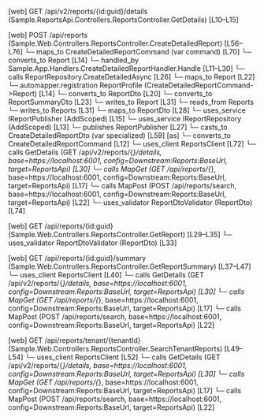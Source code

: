 [web] GET /api/v2/reports/{id:guid}/details  (Sample.ReportsApi.Controllers.ReportsController.GetDetails)  [L10–L15]

[web] POST /api/reports  (Sample.Web.Controllers.ReportsController.CreateDetailedReport)  [L56–L76]
  └─ maps_to CreateDetailedReportCommand (var command) [L70]
    └─ converts_to Report [L14]
    └─ handled_by Sample.App.Handlers.CreateDetailedReportHandler.Handle [L11–L30]
      └─ calls ReportRepository.CreateDetailedAsync [L26]
        └─ maps_to Report [L22]
          └─ automapper.registration ReportProfile (CreateDetailedReportCommand->Report) [L14]
          └─ converts_to ReportDto [L20]
          └─ converts_to ReportSummaryDto [L23]
        └─ writes_to Report [L31]
          └─ reads_from Reports
          └─ writes_to Reports [L31]
      └─ maps_to ReportDto [L28]
      └─ uses_service IReportPublisher (AddScoped) [L15]
      └─ uses_service IReportRepository (AddScoped) [L13]
      └─ publishes ReportPublisher [L27]
  └─ casts_to CreateDetailedReportDto (var specialized) [L59] [as]
    └─ converts_to CreateDetailedReportCommand [L12]
  └─ uses_client ReportsClient [L72]
    └─ calls GetDetails (GET /api/v2/reports/{*}/details, base=https://localhost:6001, config=Downstream:Reports:BaseUrl, target=ReportsApi) [L30]
    └─ calls MapGet (GET /api/reports/{*}, base=https://localhost:6001, config=Downstream:Reports:BaseUrl, target=ReportsApi) [L17]
    └─ calls MapPost (POST /api/reports/search, base=https://localhost:6001, config=Downstream:Reports:BaseUrl, target=ReportsApi) [L22]
  └─ uses_validator ReportDtoValidator (ReportDto) [L74]

[web] GET /api/reports/{id:guid}  (Sample.Web.Controllers.ReportsController.GetReport)  [L29–L35]
  └─ uses_validator ReportDtoValidator (ReportDto) [L33]

[web] GET /api/reports/{id:guid}/summary  (Sample.Web.Controllers.ReportsController.GetReportSummary)  [L37–L47]
  └─ uses_client ReportsClient [L40]
    └─ calls GetDetails (GET /api/v2/reports/{*}/details, base=https://localhost:6001, config=Downstream:Reports:BaseUrl, target=ReportsApi) [L30]
    └─ calls MapGet (GET /api/reports/{*}, base=https://localhost:6001, config=Downstream:Reports:BaseUrl, target=ReportsApi) [L17]
    └─ calls MapPost (POST /api/reports/search, base=https://localhost:6001, config=Downstream:Reports:BaseUrl, target=ReportsApi) [L22]

[web] GET /api/reports/tenant/{tenantId}  (Sample.Web.Controllers.ReportsController.SearchTenantReports)  [L49–L54]
  └─ uses_client ReportsClient [L52]
    └─ calls GetDetails (GET /api/v2/reports/{*}/details, base=https://localhost:6001, config=Downstream:Reports:BaseUrl, target=ReportsApi) [L30]
    └─ calls MapGet (GET /api/reports/{*}, base=https://localhost:6001, config=Downstream:Reports:BaseUrl, target=ReportsApi) [L17]
    └─ calls MapPost (POST /api/reports/search, base=https://localhost:6001, config=Downstream:Reports:BaseUrl, target=ReportsApi) [L22]

